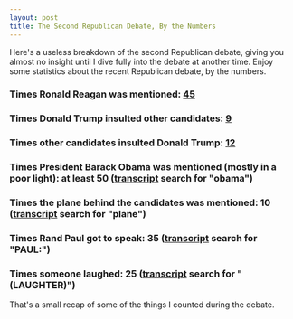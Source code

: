 ```yaml
---
layout: post
title: The Second Republican Debate, By the Numbers
---
```


Here's a useless breakdown of the second Republican debate, giving you almost no insight until I dive fully into the debate at another time. Enjoy some statistics about the recent Republican debate, by the numbers.

### Times Ronald Reagan was mentioned: [45](http://fortune.com/2015/09/17/reagan-republican-debate/)

### Times Donald Trump insulted other candidates: [9](http://www.usnews.com/news/blogs/run-2016/2015/09/17/how-many-times-donald-trump-attacked-in-the-gop-debate)

### Times other candidates insulted Donald Trump: [12](http://www.usnews.com/news/blogs/run-2016/2015/09/17/how-many-times-donald-trump-attacked-in-the-gop-debate)

### Times President Barack Obama was mentioned (mostly in a poor light): at least 50 ([transcript](http://time.com/4037239/second-republican-debate-transcript-cnn/) search for "obama")

### Times the plane behind the candidates was mentioned: 10 ([transcript](http://time.com/4037239/second-republican-debate-transcript-cnn/) search for "plane")

### Times Rand Paul got to speak: 35 ([transcript](http://time.com/4037239/second-republican-debate-transcript-cnn/) search for "PAUL:")

### Times someone laughed: 25 ([transcript](http://time.com/4037239/second-republican-debate-transcript-cnn/) search for "(LAUGHTER)")

That's a small recap of some of the things I counted during the debate.
